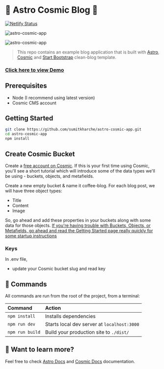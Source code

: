 # 🚀 Astro Cosmic Blog 🚀

[![Netlify Status](https://api.netlify.com/api/v1/badges/7b6a63d9-3c87-4391-bbe2-4222f66b5cfa/deploy-status)](https://app.netlify.com/sites/astro-cosmic-blog/deploys)

![astro-cosmic-app](https://dev-to-uploads.s3.amazonaws.com/uploads/articles/5cvh3hizxsbg2xuxisnm.PNG "The home page of the blog")

![astro-cosmic-app](https://dev-to-uploads.s3.amazonaws.com/uploads/articles/ikwegzc0ahes0wcoh8c3.PNG "The post detail page of the blog")

> This repo contains an example blog application that is built with [Astro](https://astro.build/), [Cosmic](https://www.cosmicjs.com) and [Start Bootstrap](https://startbootstrap.com/theme/clean-blog) clean-blog template.

### [Click here to view Demo](https://astro-cosmic-blog.netlify.app/)

## Prerequisites
- Node (I recommend using latest version)
- Cosmic CMS account


## Getting Started
``` bash
git clone https://github.com/sumitkharche/astro-cosmic-app.git
cd astro-cosmic-app
npm install 
```

## Create Cosmic Bucket
Create a [free account on Cosmic](https://app.cosmicjs.com/signup). If this is your first time using Cosmic, you'll see a short tutorial which will introduce some of the data types we'll be using - buckets, objects, and metafields.

Create a new empty bucket & name it coffee-blog. For each blog post, we will have three object types:
- Title
- Content
- Image

So, go ahead and add these properties in your buckets along with some data for those objects. [If you're having trouble with Buckets, Objects, or Metafields, go ahead and read the Getting Started page really quickly for some startup instructions](https://www.cosmicjs.com/getting-started)

### Keys
In .env file,
- update your Cosmic bucket slug and read key


## 🧞 Commands

All commands are run from the root of the project, from a terminal:

| Command         | Action                                      |
|:----------------|:--------------------------------------------|
| `npm install`   | Installs dependencies                       |
| `npm run dev`   | Starts local dev server at `localhost:3000` |
| `npm run build` | Build your production site to `./dist/`     |

## 👀 Want to learn more?

Feel free to check [Astro Docs](https://docs.astro.build/getting-started/) and [Cosmic Docs](https://docs.cosmicjs.com/) documentation.
